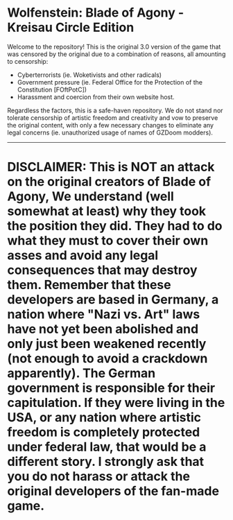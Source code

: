 # Wolfenstein: Blade of Agony - Kreisau Circle Edition
Welcome to the repository! This is the original 3.0 version of the game that was censored by the original due to a combination of reasons, all amounting to censorship:
- Cyberterrorists (ie. Woketivists and other radicals)
- Government pressure (ie. Federal Office for the Protection of the Constitution [FOftPotC])
- Harassment and coercion from their own website host.

Regardless the factors, this is a safe-haven repository. We do not stand nor tolerate censorship of artistic freedom and creativity and vow to preserve the original content, with only a few necessary changes to eliminate any legal concerns (ie. unauthorized usage of names of GZDoom modders).

____
# DISCLAIMER: This is NOT an attack on the original creators of Blade of Agony, We understand (well somewhat at least) why they took the position they did. They had to do what they must to cover their own asses and avoid any legal consequences that may destroy them. Remember that these developers are based in Germany, a nation where "Nazi vs. Art" laws have not yet been abolished and only just been weakened recently (not enough to avoid a crackdown apparently). The German government is responsible for their capitulation. If they were living in the USA, or any nation where artistic freedom is completely protected under federal law, that would be a different story. I strongly ask that you do not harass or attack the original developers of the fan-made game.
